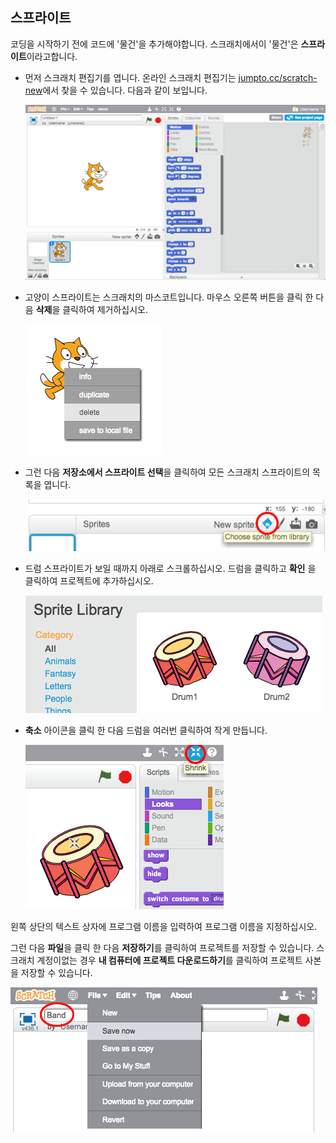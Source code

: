 ## 스프라이트

코딩을 시작하기 전에 코드에 '물건'을 추가해야합니다. 스크래치에서이 '물건'은 **스프라이트**이라고합니다.

+ 먼저 스크래치 편집기를 엽니다. 온라인 스크래치 편집기는 <a href="http://jumpto.cc/scratch-new" target="_blank">jumpto.cc/scratch-new</a>에서 찾을 수 있습니다. 다음과 같이 보입니다.
    
    ![스크린 샷](images/band-scratch.png)

+ 고양이 스프라이트는 스크래치의 마스코트입니다. 마우스 오른쪽 버튼을 클릭 한 다음 **삭제**을 클릭하여 제거하십시오.
    
    ![스크린 샷](images/band-delete.png)

+ 그런 다음 **저장소에서 스프라이트 선택**을 클릭하여 모든 스크래치 스프라이트의 목록을 엽니다.
    
    ![스크린 샷](images/band-sprite-library.png)

+ 드럼 스프라이트가 보일 때까지 아래로 스크롤하십시오. 드럼을 클릭하고 **확인** 을 클릭하여 프로젝트에 추가하십시오.
    
    ![스크린 샷](images/band-sprite-drum.png)

+ **축소** 아이콘을 클릭 한 다음 드럼을 여러번 클릭하여 작게 만듭니다.
    
    ![스크린 샷](images/band-shrink.png)

왼쪽 상단의 텍스트 상자에 프로그램 이름을 입력하여 프로그램 이름을 지정하십시오.

그런 다음 **파일**을 클릭 한 다음 **저장하기**를 클릭하여 프로젝트를 저장할 수 있습니다. 스크래치 계정이없는 경우 **내 컴퓨터에 프로젝트 다운로드하기**를 클릭하여 프로젝트 사본을 저장할 수 있습니다.

![스크린 샷](images/band-save.png)